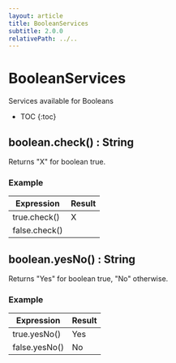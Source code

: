 ```yaml
---
layout: article
title: BooleanServices
subtitle: 2.0.0
relativePath: ../..
---
```


<!--
/********************************************************************************
** Copyright (c) 2015 Obeo.
** All rights reserved. This program and the accompanying materials
** are made available under the terms of the Eclipse Public License v1.0
** which accompanies this distribution, and is available at
** http://www.eclipse.org/legal/epl-v10.html
**
** Contributors:
**    Stephane Begaudeau (Obeo) - initial API and implementation
*********************************************************************************/
-->

# BooleanServices

Services available for Booleans

* TOC
{:toc}

## boolean.check() : String

Returns "X" for boolean true.

### Example

| Expression | Result |
| ---------- | ------ |
| true.check() | X |
| false.check() |  |

## boolean.yesNo() : String

Returns "Yes" for boolean true, "No" otherwise.

### Example

| Expression | Result |
| ---------- | ------ |
| true.yesNo() | Yes |
| false.yesNo() | No |



